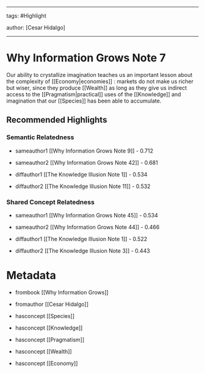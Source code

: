 




---

tags: #Highlight

author: [Cesar Hidalgo]

---
# Why Information Grows Note 7




Our ability to crystallize imagination teaches us an important lesson about the complexity of  [[Economy|economies]] : markets do not make us richer but wiser, since they produce  [[Wealth]]  as long as they give us indirect access to the  [[Pragmatism|practical]]  uses of the  [[Knowledge]]  and imagination that our  [[Species]]  has been able to accumulate.


## Recommended Highlights

### Semantic Relatedness


- sameauthor1 [[Why Information Grows Note 9]] - 0.712

- sameauthor2 [[Why Information Grows Note 42]] - 0.681

- diffauthor1 [[The Knowledge Illusion Note 1]] - 0.534

- diffauthor2 [[The Knowledge Illusion Note 11]] - 0.532
### Shared Concept Relatedness


- sameauthor1 [[Why Information Grows Note 45]] - 0.534

- sameauthor2 [[Why Information Grows Note 44]] - 0.466

- diffauthor1 [[The Knowledge Illusion Note 1]] - 0.522

- diffauthor2 [[The Knowledge Illusion Note 3]] - 0.443
# Metadata


- frombook [[Why Information Grows]]

- fromauthor [[Cesar Hidalgo]]

- hasconcept [[Species]]

- hasconcept [[Knowledge]]

- hasconcept [[Pragmatism]]

- hasconcept [[Wealth]]

- hasconcept [[Economy]]